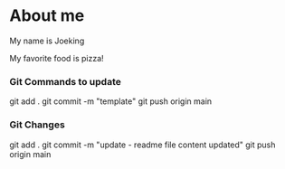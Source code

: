 # About me

My name is Joeking

My favorite food is pizza!

### Git Commands to update

git add .
git commit -m "template"
git push origin main


### Git Changes

git add .
git commit -m  "update - readme file content updated"
git push origin main